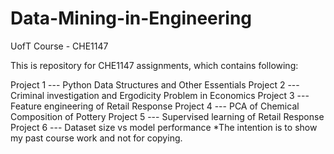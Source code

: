 # Data-Mining-in-Engineering
UofT Course - CHE1147

This is repository for CHE1147 assignments, which contains following:

Project 1 --- Python Data Structures and Other Essentials
Project 2 --- Criminal investigation and Ergodicity Problem in Economics
Project 3 --- Feature engineering of Retail Response
Project 4 --- PCA of Chemical Composition of Pottery
Project 5 --- Supervised learning of Retail Response
Project 6 --- Dataset size vs model performance
*The intention is to show my past course work and not for copying.
